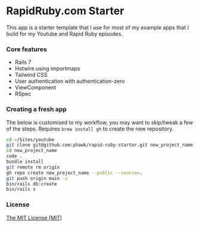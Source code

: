# RapidRuby.com Starter

This app is a starter template that I use for most of my example apps that I build for my Youtube and Rapid Ruby episodes.

### Core features

- Rails 7
- Hotwire using importmaps
- Tailwind CSS
- User authentication with authentication-zero
- ViewComponent
- RSpec

### Creating a fresh app

The below is customised to my workflow, you may want to skip/tweak a few of the steps. Requires `brew install gh` to create the new repository.

```sh
cd ~/Sites/youtube
git clone git@github.com:phawk/rapid-ruby-starter.git new_project_name
cd new_project_name
code .
bundle install
git remote rm origin
gh repo create new_project_name --public --source=.
git push origin main -u
bin/rails db:create
bin/rails s
```

### License

[The MIT License (MIT)](LICENSE.txt)
